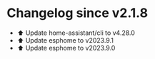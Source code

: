 # Changelog since v2.1.8
- ⬆️ Update home-assistant/cli to v4.28.0 
- ⬆️ Update esphome to v2023.9.1 
- ⬆️ Update esphome to v2023.9.0 
